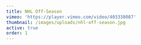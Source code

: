 ```yaml
---
title: NHL Off-Season
vimeo: 'https://player.vimeo.com/video/403338087'
thumbnail: /images/uploads/nhl-off-season.jpg
active: true
order: 1
---
```

